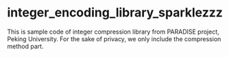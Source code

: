 integer_encoding_library_sparklezzz
===================================

This is sample code of integer compression library from PARADISE project, Peking University. For the sake of privacy, we only include the compression method part.
